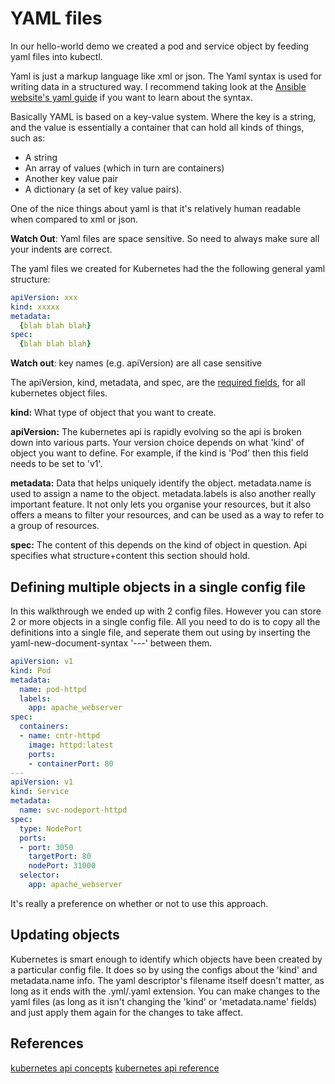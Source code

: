 # YAML files

In our hello-world demo we created a pod and service object by feeding yaml files into kubectl.

Yaml is just a markup language like xml or json. The Yaml syntax is used for writing data in a structured way. I recommend taking look at the [Ansible website's yaml guide](https://docs.ansible.com/ansible/latest/reference_appendices/YAMLSyntax.html) if you want to learn about the syntax.

Basically YAML is based on a key-value system. Where the key is a string, and the value is essentially a container that can hold all kinds of things, such as:

- A string
- An array of values (which in turn are containers)
- Another key value pair
- A dictionary (a set of key value pairs).

One of the nice things about yaml is that it's relatively human readable when compared to xml or json. 

**Watch Out**: Yaml files are space sensitive. So need to always make sure all your indents are correct.

The yaml files we created for Kubernetes had the the following general yaml structure:

```yaml
apiVersion: xxx
kind: xxxxx
metadata:
  {blah blah blah}
spec:
  {blah blah blah}
```

**Watch out**: key names (e.g. apiVersion) are all case sensitive


The apiVersion, kind, metadata, and spec, are the [required fields](https://kubernetes.io/docs/concepts/overview/working-with-objects/kubernetes-objects/#required-fields), for all kubernetes object files.

**kind:** What type of object that you want to create.

**apiVersion:** The kubernetes api is rapidly evolving so the api is broken down into various parts. Your version choice depends on what 'kind' of object you want to define.  For example, if the kind is 'Pod' then this field needs to be set to 'v1'.

**metadata:** Data that helps uniquely identify the object. metadata.name is used to assign a name to the object. metadata.labels is also another really important feature. It not only lets you organise your resources, but it also offers a means to filter your resources, and can be used as a way to refer to a group of resources.

**spec:** The content of this depends on the kind of object in question. Api specifies what structure+content this section should hold.

## Defining multiple objects in a single config file

In this walkthrough we ended up with 2 config files. However you can store 2 or more objects in a single config file. All you need to do is to copy all the definitions into a single file, and seperate them out using by inserting the yaml-new-document-syntax '---' between them. 

```yaml
apiVersion: v1
kind: Pod
metadata:
  name: pod-httpd
  labels:
    app: apache_webserver
spec:
  containers:
  - name: cntr-httpd
    image: httpd:latest
    ports:
    - containerPort: 80
---
apiVersion: v1
kind: Service
metadata:
  name: svc-nodeport-httpd
spec:
  type: NodePort
  ports:
  - port: 3050
    targetPort: 80
    nodePort: 31000
  selector:
    app: apache_webserver

```

It's really a preference on whether or not to use this approach.


## Updating objects

Kubernetes is smart enough to identify which objects have been created by a particular config file. It does so by using the configs about the 'kind' and metadata.name info. The yaml descriptor's filename itself doesn't matter, as long as it ends with the .yml/.yaml extension. You can make changes to the yaml files (as long as it isn't changing the 'kind' or 'metadata.name' fields) and just apply them again for the changes to take affect.


## References

[kubernetes api concepts](https://kubernetes.io/docs/concepts/overview/kubernetes-api/)
[kubernetes api reference](https://kubernetes.io/docs/reference/generated/kubernetes-api/v1.13/)